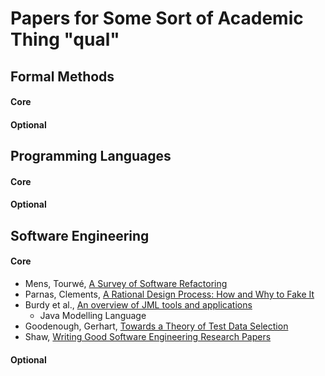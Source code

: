 Papers for Some Sort of Academic Thing "qual"
=============================================

Formal Methods
--------------

#### Core

#### Optional

Programming Languages
---------------------

#### Core

#### Optional

Software Engineering
--------------------

#### Core

* Mens, Tourwé, [A Survey of Software Refactoring](se_core/01265817.pdf)
* Parnas, Clements, [A Rational Design Process: How and Why to Fake It](
  se_core/fakeit.pdf)
* Burdy et al., [An overview of JML tools and applications](
  se_core/jml-sttt.pdf)
  - Java Modelling Language
* Goodenough, Gerhart, [Towards a Theory of Test Data Selection](
  se_core/p493-goodenough.pdf)
* Shaw, [Writing Good Software Engineering Research Papers](
  se_core/shaw-icse03.pdf)

#### Optional
